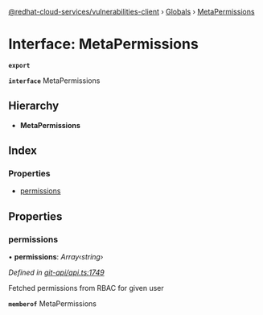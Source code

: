 [@redhat-cloud-services/vulnerabilities-client](../README.md) › [Globals](../globals.md) › [MetaPermissions](metapermissions.md)

# Interface: MetaPermissions

**`export`** 

**`interface`** MetaPermissions

## Hierarchy

* **MetaPermissions**

## Index

### Properties

* [permissions](metapermissions.md#permissions)

## Properties

###  permissions

• **permissions**: *Array‹string›*

*Defined in [git-api/api.ts:1749](https://github.com/RedHatInsights/javascript-clients.gi/blob/master/packages/vulnerabilities/git-api/api.ts#L1749)*

Fetched permissions from RBAC for given user

**`memberof`** MetaPermissions
